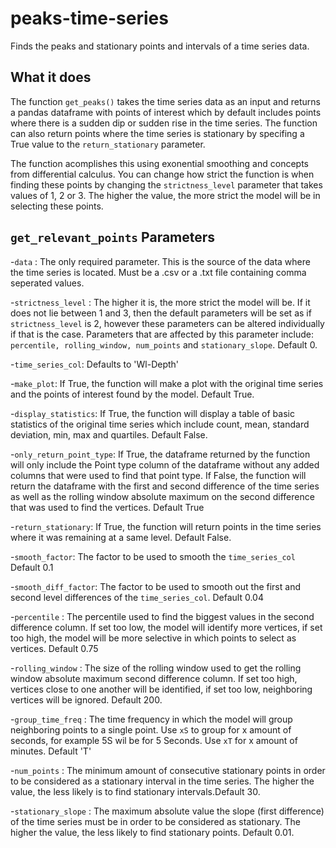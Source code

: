 # peaks-time-series
 Finds the peaks and stationary points and intervals of a time series data.


## What it does
 The function `get_peaks()` takes the time series data as an input and returns a pandas dataframe with points of interest which by default includes points where there is a sudden dip or sudden rise in the time series. The function can also return points where the time series is stationary by specifing a True value to the `return_stationary` parameter.


 The function acomplishes this using exonential smoothing and concepts from differential calculus. You can change how strict the function is when finding these points by changing the `strictness_level` parameter that takes values of 1, 2 or 3. The higher the value, the more strict the model will be in selecting these points.

 ## `get_relevant_points` Parameters

 -`data` : The only required parameter. This is the source of the data where the time series is located. Must be a .csv or a .txt file containing comma seperated values.

 -`strictness_level` : The higher it is, the more strict the model will be. If it does not lie between 1 and 3, then the default parameters will be set as if `strictness_level` is 2, however these parameters can be altered individually if that is the case. Parameters that are affected by this parameter include: `percentile, rolling_window, num_points` and `stationary_slope`. Default 0.
 
 -`time_series_col`:  Defaults to 'Wl-Depth'


-`make_plot`: If True, the function will make a plot with the original time series and the points of interest found by the model. Default True.

-`display_statistics`: If True, the function will display a table of basic statistics of the original time series which include count, mean, standard deviation, min, max and quartiles. Default False.

-`only_return_point_type`: If True, the dataframe returned by the function will only include the Point type column of the dataframe without any added columns that were used to find that point type. If False, the function will return the dataframe with the first and second difference of the time series as well as the rolling window absolute maximum on the second difference that was used to find the vertices. Default True

-`return_stationary`: If True, the function will return points in the time series where it was remaining at a same level. Default False.

 -`smooth_factor`: The factor to be used to smooth the `time_series_col` Default 0.1

-`smooth_diff_factor`: The factor to be used to smooth out the first and second level differences of the `time_series_col`. Default 0.04 

-`percentile` : The percentile used to find the biggest values in the second difference column. If set too low, the model will identify more vertices, if set too high, the model will be more selective in which points to select as vertices. Default 0.75

-`rolling_window` : The size of the rolling window used to get the rolling window absolute maximum second difference column. If set too high, vertices close to one another will be identified, if set too low, neighboring vertices will be ignored. Default 200.

-`group_time_freq` : The time frequency in which the model will group neighboring points to a single point. Use `xS` to group for x amount of seconds, for example 5S wil be for 5 Seconds. Use `xT` for x amount of minutes. Default 'T'

-`num_points` : The minimum amount of consecutive stationary points in order to be considered as a stationary interval in the time series. The higher the value, the less likely is to find stationary intervals.Default 30.

-`stationary_slope` : The maximum absolute value the slope (first difference) of the time series must be in order to be considered as stationary. The higher the value, the less likely to find stationary points. Default 0.01.
 

